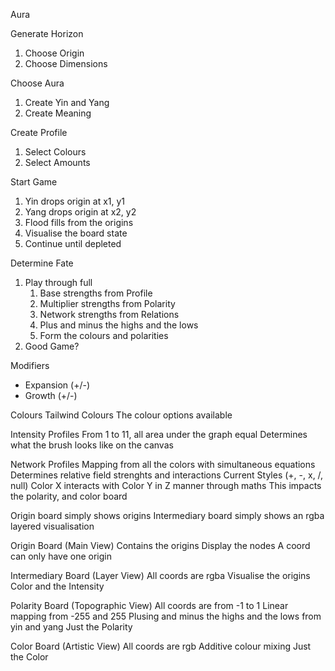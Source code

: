 Aura

Generate Horizon
1. Choose Origin
2. Choose Dimensions

Choose Aura
1. Create Yin and Yang
2. Create Meaning

Create Profile
1. Select Colours
2. Select Amounts

Start Game
1. Yin drops origin at x1, y1
2. Yang drops origin at x2, y2
3. Flood fills from the origins
4. Visualise the board state
5. Continue until depleted

Determine Fate
1. Play through full
    1. Base strengths from Profile
    2. Multiplier strengths from Polarity
    3. Network strengths from Relations
    4. Plus and minus the highs and the lows
    5. Form the colours and polarities
2. Good Game?

Modifiers
- Expansion (+/-)
- Growth (+/-)

Colours
Tailwind Colours
The colour options available

Intensity Profiles
From 1 to 11, all area under the graph equal
Determines what the brush looks like on the canvas

Network Profiles
Mapping from all the colors with simultaneous equations
Determines relative field strenghts and interactions
Current Styles (+, -, x, /, null)
Color X interacts with Color Y in Z manner through maths
This impacts the polarity, and color board

Origin board simply shows origins
Intermediary board simply shows an rgba layered visualisation

Origin Board (Main View)
Contains the origins
Display the nodes
A coord can only have one origin

Intermediary Board (Layer View)
All coords are rgba
Visualise the origins
Color and the Intensity

Polarity Board (Topographic View)
All coords are from -1 to 1
Linear mapping from -255 and 255
Plusing and minus the highs and the lows from yin and yang
Just the Polarity

Color Board (Artistic View)
All coords are rgb
Additive colour mixing
Just the Color
